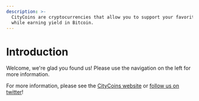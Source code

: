 ```yaml
---
description: >-
  CityCoins are cryptocurrencies that allow you to support your favorite cities
  while earning yield in Bitcoin.
---
```


# Introduction

Welcome, we're glad you found us! Please use the navigation on the left for more information.

For more information, please see the [CityCoins website](https://citycoins.co) or [follow us on twitter](https://twitter.com/mineCityCoins)!

